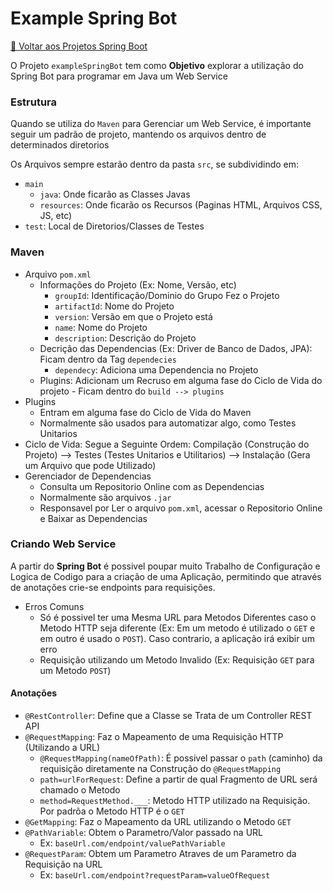 # Example Spring Bot

[🍵 Voltar aos Projetos Spring Boot](../README.md)

O Projeto ``exampleSpringBot`` tem como **Objetivo** explorar a utilização do Spring Bot para programar em Java um Web
Service

### Estrutura

Quando se utiliza do ``Maven`` para Gerenciar um Web Service, é importante seguir um padrão de projeto, mantendo os
arquivos dentro de determinados diretorios

Os Arquivos sempre estarão dentro da pasta ``src``, se subdividindo em:

- ``main``
    - ``java``: Onde ficarão as Classes Javas
    - ``resources``: Onde ficarão os Recursos (Paginas HTML, Arquivos CSS, JS, etc)
- ``test``: Local de Diretorios/Classes de Testes

### Maven

- Arquivo ``pom.xml``
    - Informações do Projeto (Ex: Nome, Versão, etc)
        - ``groupId``: Identificação/Dominio do Grupo Fez o Projeto
        - ``artifactId``: Nome do Projeto
        - ``version``: Versão em que o Projeto está
        - ``name``: Nome do Projeto
        - ``description``: Descrição do Projeto
    - Decrição das Dependencias (Ex: Driver de Banco de Dados, JPA): Ficam dentro da Tag ``dependecies``
        - ``dependecy``: Adiciona uma Dependencia no Projeto
    - Plugins: Adicionam um Recruso em alguma fase do Ciclo de Vida do projeto - Ficam dentro do ``build --> plugins``
- Plugins
    - Entram em alguma fase do Ciclo de Vida do Maven
    - Normalmente são usados para automatizar algo, como Testes Unitarios
- Ciclo de Vida: Segue a Seguinte Ordem: Compilação (Construção do Projeto) --> Testes (Testes Unitarios e Utilitarios)
  --> Instalação (Gera um Arquivo que pode Utilizado)
- Gerenciador de Dependencias
    - Consulta um Repositorio Online com as Dependencias
    - Normalmente são arquivos ``.jar``
    - Responsavel por Ler o arquivo ``pom.xml``, acessar o Repositorio Online e Baixar as Dependencias

### Criando Web Service

A partir do **Spring Bot** é possivel poupar muito Trabalho de Configuração e Logica de Codigo para a criação de uma
Aplicação, permitindo que através de anotações crie-se endpoints para requisições.

- Erros Comuns
    - Só é possivel ter uma Mesma URL para Metodos Diferentes caso o Metodo HTTP seja diferente (Ex: Em um metodo é
      utilizado o ``GET`` e em outro é usado o ``POST``). Caso contrario, a aplicação irá exibir um erro
    - Requisição utilizando um Metodo Invalido (Ex: Requisição ``GET`` para um Metodo ``POST``)

#### Anotações

- ``@RestController``: Define que a Classe se Trata de um Controller REST API
- ``@RequestMapping``: Faz o Mapeamento de uma Requisição HTTP (Utilizando a URL)
    - ``@RequestMapping(nameOfPath)``: É possivel passar o ``path`` (caminho) da requisição diretamente na Construção
      do ``@RequestMapping``
    - ``path=urlForRequest``: Define a partir de qual Fragmento de URL será chamado o Metodo
    - ``method=RequestMethod.___``: Metodo HTTP utilizado na Requisição. Por padrõa o Metodo HTTP é o ``GET``
- ``@GetMapping``: Faz o Mapeamento da URL utilizando o Metodo ``GET``
- `@PathVariable`: Obtem o Parametro/Valor passado na URL
    - Ex: `baseUrl.com/endpoint/valuePathVariable`
- `@RequestParam`: Obtem um Parametro Atraves de um Parametro da Requisição na URL
    - Ex: `baseUrl.com/endpoint?requestParam=valueOfRequest`
